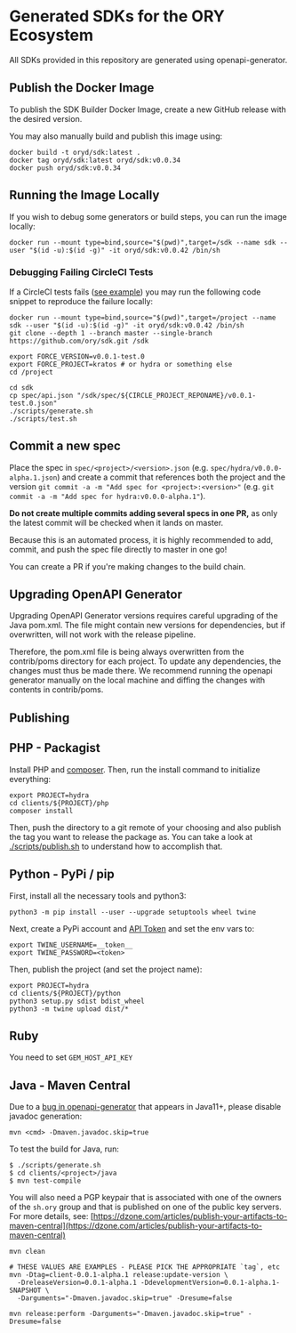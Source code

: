 # Generated SDKs for the ORY Ecosystem

All SDKs provided in this repository are generated using openapi-generator.

## Publish the Docker Image

To publish the SDK Builder Docker Image, create a new GitHub release with the
desired version.

You may also manually build and publish this image using:

```shell script
docker build -t oryd/sdk:latest .
docker tag oryd/sdk:latest oryd/sdk:v0.0.34
docker push oryd/sdk:v0.0.34
```

## Running the Image Locally

If you wish to debug some generators or build steps, you can run the image locally:

```shell script
docker run --mount type=bind,source="$(pwd)",target=/sdk --name sdk --user "$(id -u):$(id -g)" -it oryd/sdk:v0.0.42 /bin/sh
```

### Debugging Failing CircleCI Tests

If a CircleCI tests fails ([see example](https://app.circleci.com/pipelines/github/ory/kratos/5333/workflows/00edb19c-e87a-456e-8053-8d064f1acfc0/jobs/28235))
you may run the following code snippet to reproduce the failure locally:

```shell script
docker run --mount type=bind,source="$(pwd)",target=/project --name sdk --user "$(id -u):$(id -g)" -it oryd/sdk:v0.0.42 /bin/sh
git clone --depth 1 --branch master --single-branch https://github.com/ory/sdk.git /sdk

export FORCE_VERSION=v0.0.1-test.0
export FORCE_PROJECT=kratos # or hydra or something else
cd /project

cd sdk
cp spec/api.json "/sdk/spec/${CIRCLE_PROJECT_REPONAME}/v0.0.1-test.0.json"
./scripts/generate.sh
./scripts/test.sh
```

## Commit a new spec

Place the spec in `spec/<project>/<version>.json` (e.g.
`spec/hydra/v0.0.0-alpha.1.json`) and create a commit that references both the
project and the version `git commit -a -m "Add spec for <project>:<version>"`
(e.g. `git commit -a -m "Add spec for hydra:v0.0.0-alpha.1"`).

**Do not create multiple commits adding several specs in one PR,** as only the
latest commit will be checked when it lands on master.

Because this is an automated process, it is highly recommended to add, commit,
and push the spec file directly to master in one go!

You can create a PR if you're making changes to the build chain.

## Upgrading OpenAPI Generator

Upgrading OpenAPI Generator versions requires careful upgrading of the Java
pom.xml. The file might contain new versions for dependencies, but if
overwritten, will not work with the release pipeline.

Therefore, the pom.xml file is being always overwritten from the contrib/poms
directory for each project. To update any dependencies, the changes must thus be
made there. We recommend running the openapi generator manually on the local
machine and diffing the changes with contents in contrib/poms.

## Publishing

## PHP - Packagist

Install PHP and [composer](https://packagist.org). Then, run the install command
to initialize everything:

```shell script
export PROJECT=hydra
cd clients/${PROJECT}/php
composer install
```

Then, push the directory to a git remote of your choosing and also publish the
tag you want to release the package as. You can take a look at
[./scripts/publish.sh](./scripts/publish.sh) to understand how to accomplish
that.

## Python - PyPi / pip

First, install all the necessary tools and python3:

```shell script
python3 -m pip install --user --upgrade setuptools wheel twine
```

Next, create a PyPi account and [API Token](https://pypi.org/manage/account/)
and set the env vars to:

```shell script
export TWINE_USERNAME=__token__
export TWINE_PASSWORD=<token>
```

Then, publish the project (and set the project name):

```shell script
export PROJECT=hydra
cd clients/${PROJECT}/python
python3 setup.py sdist bdist_wheel
python3 -m twine upload dist/*
```

## Ruby

You need to set `GEM_HOST_API_KEY`

## Java - Maven Central

Due to a
[bug in openapi-generator](https://github.com/OpenAPITools/openapi-generator/issues/3272)
that appears in Java11+, please disable javadoc generation:

```shell
mvn <cmd> -Dmaven.javadoc.skip=true
```

To test the build for Java, run:

```
$ ./scripts/generate.sh
$ cd clients/<project>/java
$ mvn test-compile
```

You will also need a PGP keypair that is associated with one of the owners of
the `sh.ory` group and that is published on one of the public key servers. For
more details, see:
[https://dzone.com/articles/publish-your-artifacts-to-maven-central](https://dzone.com/articles/publish-your-artifacts-to-maven-central)

```shell script
mvn clean

# THESE VALUES ARE EXAMPLES - PLEASE PICK THE APPROPRIATE `tag`, etc
mvn -Dtag=client-0.0.1-alpha.1 release:update-version \
  -DreleaseVersion=0.0.1-alpha.1 -DdevelopmentVersion=0.0.1-alpha.1-SNAPSHOT \
  -Darguments="-Dmaven.javadoc.skip=true" -Dresume=false

mvn release:perform -Darguments="-Dmaven.javadoc.skip=true" -Dresume=false
```
